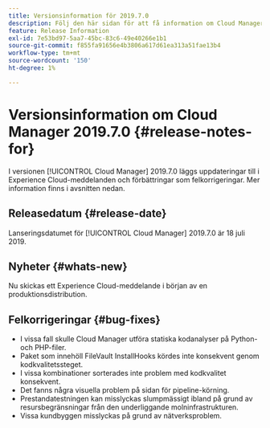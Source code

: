 ```yaml
---
title: Versionsinformation för 2019.7.0
description: Följ den här sidan för att få information om Cloud Manager 2019.7.0.
feature: Release Information
exl-id: 7e53bd97-5aa7-45bc-83c6-49e40266e1b1
source-git-commit: f855fa91656e4b3806a617d61ea313a51fae13b4
workflow-type: tm+mt
source-wordcount: '150'
ht-degree: 1%

---
```


# Versionsinformation om Cloud Manager 2019.7.0 {#release-notes-for}

I versionen [!UICONTROL Cloud Manager] 2019.7.0 läggs uppdateringar till i Experience Cloud-meddelanden och förbättringar som felkorrigeringar. Mer information finns i avsnitten nedan.

## Releasedatum {#release-date}

Lanseringsdatumet för [!UICONTROL Cloud Manager] 2019.7.0 är 18 juli 2019.

## Nyheter {#whats-new}

Nu skickas ett Experience Cloud-meddelande i början av en produktionsdistribution.

## Felkorrigeringar {#bug-fixes}

* I vissa fall skulle Cloud Manager utföra statiska kodanalyser på Python- och PHP-filer.
* Paket som innehöll FileVault InstallHooks kördes inte konsekvent genom kodkvalitetssteget.
* I vissa kombinationer sorterades inte problem med kodkvalitet konsekvent.
* Det fanns några visuella problem på sidan för pipeline-körning.
* Prestandatestningen kan misslyckas slumpmässigt ibland på grund av resursbegränsningar från den underliggande molninfrastrukturen.
* Vissa kundbyggen misslyckas på grund av nätverksproblem.
